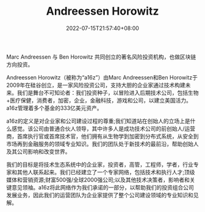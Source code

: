 ﻿---
weight: 
title: "Andreessen Horowitz"
description: "Marc Andreessen 与 Ben Horowitz 共同创立的著名风险投资机构，也做区块链方向投资"
date: 2022-07-15T21:57:40+08:00
lastmod: 2022-07-15T16:45:40+08:00
draft: false
authors: ["MineW"]
featuredImage: "andreessen-horowitz.jpg"
link: "https://a16z.com/"
tags: ["投资机构","Andreessen Horowitz"]
categories: ["navigation"]
navigation: ["投资机构"]
lightgallery: true
toc: true
pinned: false
recommend: false
recommend1: false
---
Marc Andreessen 与 Ben Horowitz 共同创立的著名风险投资机构，也做区块链方向投资。

Andreessen Horowitz（被称为“a16z”）由Marc Andreessen和Ben Horowitz于2009年在硅谷创立，是一家风险投资公司，支持大胆的企业家通过技术构建未来。我们是舞台不可知论者：我们投资种子，以冒险进入后期技术公司，包括生物+医疗保健，消费者，加密，企业，金融科技，游戏和公司，以建立美国活力。a16z管理着多个基金的333亿美元资产。

a16z的定义是对企业家和公司建设过程的尊重;我们知道站在创始人的立场上是什么感觉。该公司由普通合伙人领导，其中许多人是成功技术公司的前创始人/运营商，首席执行官或首席技术官，他们拥有从生物学到加密到分布式系统，从安全到市场再到金融服务的领域专业知识。我们的团队处于新技术的最前沿，帮助创始人及其公司影响和改变世界。

我们的目标是将技术生态系统中的企业家，投资者，高管，工程师，学者，行业专家和其他人联系起来。我们已经建立了一个专家网络，包括技术和执行人才;顶级媒体和营销资源;财富500强/全球2000强公司;以及其他技术决策者，影响者和关键意见领袖。a16z将此网络作为我们承诺的一部分，以帮助我们的投资组合公司发展业务，因此我们的运营团队为企业家提供了整个公司建设领域的专业知识和见解。